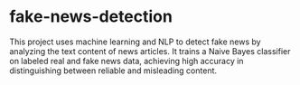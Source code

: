 # fake-news-detection
This project uses machine learning and NLP to detect fake news by analyzing the text content of news articles. It trains a Naive Bayes classifier on labeled real and fake news data, achieving high accuracy in distinguishing between reliable and misleading content.
